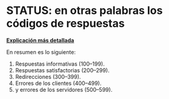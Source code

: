 
# STATUS: en otras palabras los códigos de respuestas

[**Explicación más detallada**]( https://developer.mozilla.org/es/docs/Web/HTTP/Status )

En resumen es lo siguiente:

1. Respuestas informativas (100–199).
2. Respuestas satisfactorias (200–299).
3. Redirecciones (300–399).
4. Errores de los clientes (400–499).
5. y errores de los servidores (500–599).


